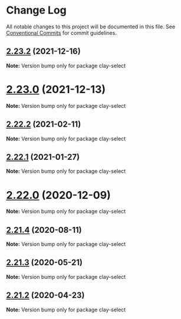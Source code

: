 # Change Log

All notable changes to this project will be documented in this file.
See [Conventional Commits](https://conventionalcommits.org) for commit guidelines.

## [2.23.2](https://github.com/liferay/clay/tree/master/packages/clay-select/compare/v2.23.1...v2.23.2) (2021-12-16)

**Note:** Version bump only for package clay-select





# [2.23.0](https://github.com/liferay/clay/tree/master/packages/clay-select/compare/v2.22.4...v2.23.0) (2021-12-13)

**Note:** Version bump only for package clay-select





## [2.22.2](https://github.com/liferay/clay/tree/master/packages/clay-select/compare/v2.22.1...v2.22.2) (2021-02-11)

**Note:** Version bump only for package clay-select





## [2.22.1](https://github.com/liferay/clay/tree/master/packages/clay-select/compare/v2.22.0...v2.22.1) (2021-01-27)

**Note:** Version bump only for package clay-select





# [2.22.0](https://github.com/liferay/clay/tree/master/packages/clay-select/compare/v2.21.5...v2.22.0) (2020-12-09)

**Note:** Version bump only for package clay-select





## [2.21.4](https://github.com/liferay/clay/tree/master/packages/clay-select/compare/v2.21.3...v2.21.4) (2020-08-11)

**Note:** Version bump only for package clay-select





## [2.21.3](https://github.com/liferay/clay/tree/master/packages/clay-select/compare/v2.21.2...v2.21.3) (2020-05-21)

**Note:** Version bump only for package clay-select





## [2.21.2](https://github.com/liferay/clay/tree/master/packages/clay-select/compare/v2.21.1...v2.21.2) (2020-04-23)

**Note:** Version bump only for package clay-select

